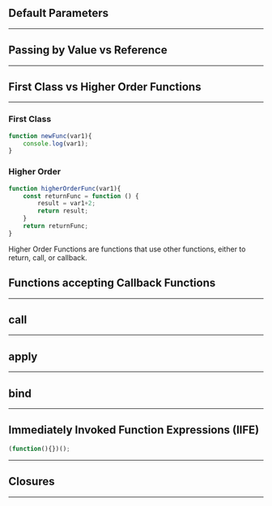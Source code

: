 ## Default Parameters
---


## Passing by Value vs Reference
---


## First Class vs Higher Order Functions
---

### First Class
```js
function newFunc(var1){
	console.log(var1);
}
```
### Higher Order
```js
function higherOrderFunc(var1){
	const returnFunc = function () {
		result = var1+2;
		return result;
	}
	return returnFunc;
}

```

Higher Order Functions are functions that use other functions, either to return, call, or callback.

## Functions accepting Callback Functions
---


## call
---


## apply
---


## bind
---


## Immediately Invoked Function Expressions (IIFE)
```js
(function(){})();

```


---


## Closures



---


